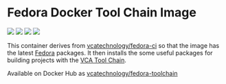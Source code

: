 # Fedora Docker Tool Chain Image

[![](https://images.microbadger.com/badges/image/vcatechnology/fedora-toolchain.svg)](http://microbadger.com/images/vcatechnology/fedora-toolchain "Image Layers") [![](https://images.microbadger.com/badges/version/vcatechnology/fedora.svg)](http://microbadger.com/images/vcatechnology/fedora-toolchain "Image Version") [![](https://images.microbadger.com/badges/license/vcatechnology/fedora-toolchain.svg)](https://microbadger.com/images/vcatechnology/fedora-toolchain "Image License")  [![](https://images.microbadger.com/badges/commit/vcatechnology/fedora-toolchain.svg)](https://github.com/vcatechnology/docker-fedora-toolchain "Image Commit")

This container derives from
[vcatechnology/fedora-ci](https://hub.docker.com/r/vcatechnology/fedora-ci) so that the
image has the latest [Fedora](https://getfedora.org/) packages. It then
installs the some useful packages for building projects with the
[VCA Tool Chain](https://gitlab.vcatechnology.com/tool-chain/tool-chain).

Available on Docker Hub as [vcatechnology/fedora-toolchain](https://hub.docker.com/r/vcatechnology/fedora-toolchain/)
